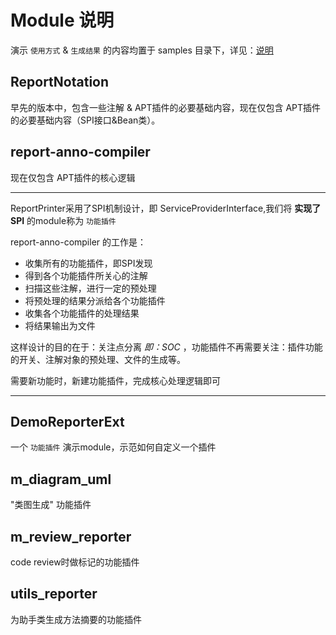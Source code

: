 # Module 说明

演示 `使用方式` & `生成结果` 的内容均置于 samples 目录下，详见：[说明](./samples/README.md)

## ReportNotation

早先的版本中，包含一些注解 & APT插件的必要基础内容，现在仅包含 APT插件的必要基础内容（SPI接口&Bean类）。

## report-anno-compiler

现在仅包含 APT插件的核心逻辑

---

ReportPrinter采用了SPI机制设计，即 ServiceProviderInterface,我们将 **实现了SPI** 的module称为 `功能插件`

report-anno-compiler 的工作是：

* 收集所有的功能插件，即SPI发现
* 得到各个功能插件所关心的注解
* 扫描这些注解，进行一定的预处理
* 将预处理的结果分派给各个功能插件
* 收集各个功能插件的处理结果
* 将结果输出为文件

这样设计的目的在于：关注点分离 *即：SOC* ，功能插件不再需要关注：插件功能的开关、注解对象的预处理、文件的生成等。

需要新功能时，新建功能插件，完成核心处理逻辑即可

---

## DemoReporterExt

一个 `功能插件` 演示module，示范如何自定义一个插件

## m_diagram_uml

"类图生成" 功能插件

## m_review_reporter

code review时做标记的功能插件

## utils_reporter

为助手类生成方法摘要的功能插件